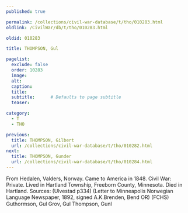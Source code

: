 ```yaml
---
published: true

permalink: /collections/civil-war-database/t/tho/010283.html
oldlink: /CivilWar/db/t/tho/010283.html

oldid: 010283

title: THOMPSON, Gul

pagelist:
  exclude: false
  order: 10283
  image: 
  alt:
  caption:
  title:
  subtitle:      # Defaults to page subtitle
  teaser:

category: 
  - T 
  - THO

previous:
  title: THOMPSON, Gilbert
  url: /collections/civil-war-database/t/tho/010282.html  
next:
  title: THOMPSON, Gunder
  url: /collections/civil-war-database/t/tho/010284.html   
---
```

From Hedalen, Valders, Norway. Came to America in 1848. Civil War: Private. Lived in Hartland Township, Freeborn County, Minnesota. Died in Hartland. Sources: (Ulvestad p334) (Letter to Minneapolis Norwegian Language Newspaper, 1892, signed A.K.Brenden, Bend OR) (FCHS) &#147;Guthormson, Gul&#148; &#147;Grov, Gul&#148; &#147;Thompson, Gunl&#148;